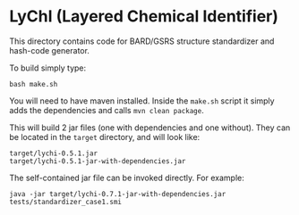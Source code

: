 LyChI (Layered Chemical Identifier)
===================================

This directory contains code for BARD/GSRS structure standardizer and hash-code generator. 

To build simply type:

```
bash make.sh
```

You will need to have maven installed. Inside the `make.sh` script it simply adds the dependencies and calls `mvn clean package`.


This will build 2 jar files (one with dependencies and one without). They can be located in the `target` directory, and will look like:

```
target/lychi-0.5.1.jar  
target/lychi-0.5.1-jar-with-dependencies.jar
```

The self-contained jar file can be invoked directly. For example:

```
java -jar target/lychi-0.7.1-jar-with-dependencies.jar tests/standardizer_case1.smi
```


